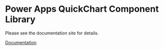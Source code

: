 # Power Apps QuickChart Component Library


Please see the documentation site for details.

[Documentation](https://quickchart.pensplace.co.uk)
